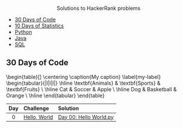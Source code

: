 <p align="center">
    <a href="https://www.hackerrank.com/m__p__>
        <img height=85 src="/images/hackerRankLogo.svg">
    </a>
    <br>Solutions to HackerRank problems
</p>


* [30 Days of Code](#30-days-of-code)
* [10 Days of Statistics](#10-days-of-statistics)
* [Python](#python)
* [Java](#java)
* [SQL](#sql)


## 30 Days of Code


\begin{table}[]
\centering
\caption{My caption}
\label{my-label}
\begin{tabular}{|l|l|l|}
\hline
\textbf{Animals} & \textbf{Sports}  & \textbf{Fruits} \\ \hline
Cat     & Soccer     & Apple  \\ \hline
Dog     & Basketball & Orange \\ \hline
\end{tabular}
\end{table}

  
| Day | Challenge | Solution |
|:---:|:---|:---|
|  0  | [Hello, World](https://www.hackerrank.com/challenges/30-hello-world/problem) | [Day 00: Hello World.py](https://github.com/butterflylady/hackerrank/blob/master/Python/30%20Days%20of%20Code/Day%2000:%20Hello%20World.py) |

